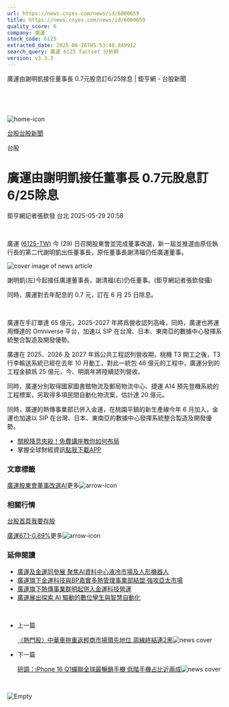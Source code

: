 ```yaml
---
url: https://news.cnyes.com/news/id/6000659
title: https://news.cnyes.com/news/id/6000659
quality_score: 6
company: 廣運
stock_code: 6125
extracted_date: 2025-06-26T05:53:48.849912
search_query: 廣運 6125 factset 分析師
version: v3.3.3
---
```


廣運由謝明凱接任董事長 0.7元股息訂6/25除息 | 鉅亨網 - 台股新聞

‌

‌

![home-icon](/assets/icons/breadCrumb/symbol-icon-home.svg)

[台股](/news/cat/tw_stock)[台股新聞](/news/cat/tw_stock_news)

台股

# 廣運由謝明凱接任董事長 0.7元股息訂6/25除息

鉅亨網記者張欽發 台北 2025-05-29 20:58

‌

廣運 ([6125-TW](https://www.cnyes.com/twstock/6125)) 今 (29) 日召開股東會並完成董事改選，新一屆並推選由原任執行長的第二代謝明凱出任董事長，原任董事長謝清福仍任廣運董事。

![cover image of news article](/_next/image?url=https%3A%2F%2Fcimg.cnyes.cool%2Fprod%2Fnews%2F6000659%2Fl%2Facab48e9c6af27ad38ec17c5f7f994da.jpg&w=3840&q=75)

謝明凱(左)今起接任廣運董事長，謝清福(右)仍任董事。(鉅亨網記者張欽發攝)

同時，廣運對去年配息的 0.7 元，訂在 6 月 25 日除息。

‌

廣運在手訂單達 65 億元，2025-2027 年將爲營收認列高峰，同時，廣運也將運用輝達的 Omniverse 平台，加速以 SIP 在台灣、日本、東南亞的數據中心發揮系統整合製造及開發優勢。

廣運在 2025、2026 及 2027 年爲公共工程認列營收期，桃機 T3 開工之後，T3 行李輸送系統已經在去年 10 月動工，對此一統包 46 億元的工程中，廣運分到的工程金額爲 25 億元，今、明兩年將陸續認列營收。

同時，廣運分別取得國家圖書館物流及郵局物流中心、捷運 A14 預先登機系統的工程標案，另取得多項民間自動化物流案，估計達 20 億元。

同時，廣運的熱傳事業部已併入金運，在桃園平鎮的新生產線今年 6 月加入，金運也加速以 SIP 在台灣、日本、東南亞的數據中心發揮系統整合製造及開發優勢。

* [關稅降息夾殺！免費講座教你如何布局](https://www.rsc.com.tw/Cnyes_RSC/SeminarBooking2025InvestmentOutlook.aspx?utm_source=anue&utm_medium=usstocks_end)
* 掌握全球財經資訊[點我下載APP](http://www.cnyes.com/app/?utm_source=mweb&utm_medium=HamMenuBanner&utm_campaign=fixed&utm_content=entr)

### 文章標籤

[廣運](https://news.cnyes.com/tag/廣運 "廣運")[股東會](https://news.cnyes.com/tag/股東會 "股東會")[董事改選](https://news.cnyes.com/tag/董事改選 "董事改選")[AI](https://news.cnyes.com/tag/AI "AI")更多![arrow-icon](/assets/icons/arrows/arrow-down.svg)

### 相關行情

[台股首頁](https://www.cnyes.com/twstock)[我要存股](https://supr.link/8OHaU)

[廣運67.1-0.89%](https://www.cnyes.com/twstock/6125)更多![arrow-icon](/assets/icons/arrows/arrow-down.svg)

### 延伸閱讀

* [廣運及金運同參展 聚焦AI資料中心液冷市場及人形機器人](/news/id/5985953)
* [廣運旗下金運科技與BP嘉實多熱管理事業部結盟 強攻亞太市場](/news/id/5961398)
* [廣運旗下熱傳事業群明起併入金運科技營運](/news/id/5953935)
* [廣運展出探索 AI 驅動的數位孿生與智慧自動化](/news/id/5905529)

‌

* 上一篇

  [〈熱門股〉中華車拚重返輕商市場領先地位 周線終結連2黑](/news/id/6000770)![news cover](https://cimg.cnyes.cool/prod/news/6000770/m/396e1c5ff6d0108684e021b9e775d3cf.jpg)
* 下一篇

  [研調：iPhone 16 Q1蟬聯全球最暢銷手機 低階手機占比近兩成](/news/id/6000335)![news cover](https://cimg.cnyes.cool/prod/news/6000335/m/153920e3e003a9529f59009d946a05b0.jpg)

‌

![Empty](/assets/icons/skeleton/empty-image.svg)

‌